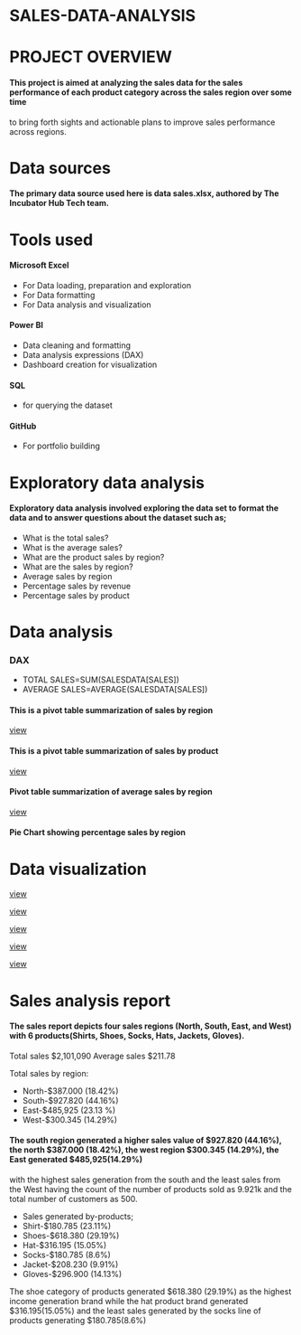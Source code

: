 # SALES-DATA-ANALYSIS


# PROJECT OVERVIEW
#### This project is aimed at analyzing the sales data for the sales performance of each product category across the sales region over some time
to bring forth sights and actionable plans to improve sales performance across regions.

# Data sources
#### The primary data source used here is data sales.xlsx,  authored by The Incubator Hub Tech team.


# Tools used
#### Microsoft Excel
- For Data loading, preparation and exploration
- For Data formatting
- For Data analysis and visualization
#### Power BI
- Data cleaning and formatting
- Data analysis expressions (DAX)
- Dashboard creation for visualization

#### SQL
- for querying the dataset

#### GitHub
-  For portfolio building

 
# Exploratory data analysis
#### Exploratory data analysis involved exploring the data set to format the data and to answer questions about the dataset such as;
- What is the total sales?
- What is the average sales?
- What are the product sales by region?
- What are the sales by region?
- Average sales by region
- Percentage sales by revenue
- Percentage sales by product


# Data analysis
### DAX
- TOTAL SALES=SUM(SALESDATA[SALES])
- AVERAGE SALES=AVERAGE(SALESDATA[SALES])
  
#### This is a pivot table summarization of sales by region
[view](https://docs.google.com/document/d/1ppb0vHHpQTqRJUDUBScrhDn2BNmbYbGOc0jPyjKYtH0/edit?tab=t.0)

#### This is a pivot table summarization of sales by product
[view](https://docs.google.com/document/d/1rTwlzBoUtUNI2yEBwVoNMH4m8IlJmtzn/edit?rtpof=true)

#### Pivot table summarization of average sales by region
[view](https://docs.google.com/document/d/1ecsE20IdzHdjT2FInbWJuGfktagWScgM/edit)

#### Pie Chart showing percentage sales by region























# Data visualization
[view](https://docs.google.com/document/d/1qBLS2itzE4EnsFxr_Td4E4f7NKCX-dd4Cju_RYaH09U/edit?tab=t.0)

[view](https://docs.google.com/document/d/1-LIwrsLgcgAKSTNjbeWfPtwGHNdBeoE4/edit)

[view](https://docs.google.com/document/d/19DIqWHzh2jTCfEwtsChgV1xzPX_85wiU/edit)

[view](https://docs.google.com/document/d/1Jh4s5_fszsOky1k8ahT6YGtpAl6cHg8h/edit)

[view](https://docs.google.com/document/d/1YXypENyOv4MxA_hQi7YlRj9J1XvCOEXb/edit)


# Sales analysis report
#### The sales report depicts four sales regions (North, South, East, and West) with 6 products(Shirts, Shoes, Socks, Hats, Jackets, Gloves).
Total sales $2,101,090 
Average sales $211.78

Total sales by region: 
- North-$387.000 (18.42%)
- South-$927.820 (44.16%)
- East-$485,925 (23.13 %)
- West-$300.345 (14.29%)

#### The south region generated a higher sales value of $927.820 (44.16%), the north $387.000 (18.42%),  the west region $300.345 (14.29%), the East generated $485,925(14.29%)
with the highest sales generation  from the south and the least sales from the West having  the count of the number of products sold as 9.921k and the total number of customers as 500.

- Sales generated by-products;
- Shirt-$180.785 (23.11%)
- Shoes-$618.380 (29.19%)
- Hat-$316.195  (15.05%)
- Socks-$180.785 (8.6%)
- Jacket-$208.230 (9.91%)
- Gloves-$296.900 (14.13%)

The shoe category of products generated $618.380 (29.19%) as the highest income generation brand while  the hat product brand generated $316.195(15.05%) and the least sales generated by the socks line of products generating $180.785(8.6%)



















